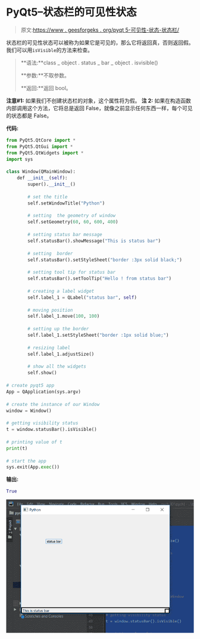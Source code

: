 # PyQt5–状态栏的可见性状态

> 原文:[https://www . geesforgeks . org/pyqt 5-可见性-状态-状态栏/](https://www.geeksforgeeks.org/pyqt5-visibility-status-of-status-bar/)

状态栏的可见性状态可以被称为如果它是可见的，那么它将返回真，否则返回假。我们可以用`isVisible`的方法来检查。

> **语法:**class _ object . status _ bar _ object . isvisible()
> 
> **参数:**不取参数。
> 
> **返回:**返回 bool。

**注意#1:** 如果我们不创建状态栏的对象，这个属性将为假。
**注 2:** 如果在构造函数内部调用这个方法，它将总是返回 False，就像之前显示任何东西一样，每个可见的状态都是 False。

**代码:**

```py
from PyQt5.QtCore import * 
from PyQt5.QtGui import * 
from PyQt5.QtWidgets import * 
import sys

class Window(QMainWindow):
    def __init__(self):
        super().__init__()

        # set the title
        self.setWindowTitle("Python")

        # setting  the geometry of window
        self.setGeometry(60, 60, 600, 400)

        # setting status bar message
        self.statusBar().showMessage("This is status bar")

        # setting  border
        self.statusBar().setStyleSheet("border :3px solid black;")

        # setting tool tip for status bar
        self.statusBar().setToolTip("Hello ! from status bar")

        # creating a label widget
        self.label_1 = QLabel("status bar", self)

        # moving position
        self.label_1.move(100, 100)

        # setting up the border
        self.label_1.setStyleSheet("border :1px solid blue;")

        # resizing label
        self.label_1.adjustSize()

        # show all the widgets
        self.show()

# create pyqt5 app
App = QApplication(sys.argv)

# create the instance of our Window
window = Window()

# getting visibility status
t = window.statusBar().isVisible()

# printing value of t
print(t)

# start the app
sys.exit(App.exec())
```

**输出:**

```py
True
```

![](img/f3d8d184308b54a41b3e067f15253b91.png)